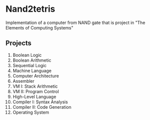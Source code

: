# Nand2tetris
Implementation of a computer from NAND gate that is project in "The Elements of Computing Systems"

## Projects
1. Boolean Logic
2. Boolean Arithmetic
3. Sequential Logic
4. Machine Language
5. Computer Architecture
6. Assembler
7. VM I: Stack Arithmetic
8. VM II: Program Control
9. High-Level Language
10. Compiler I: Syntax Analysis
11. Compiler II: Code Generation
12. Operating System
